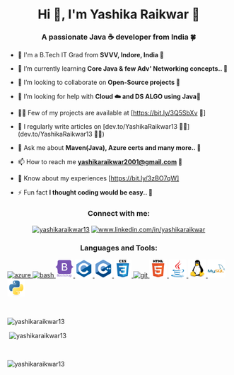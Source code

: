 <h1 align="center">Hi 👋, I'm Yashika Raikwar 🌸</h1>
<h3 align="center">A passionate Java ☕ developer from India 🍀</h3>

- 🔭 I'm a B.Tech IT Grad from **SVVV, Indore, India 🏫**

- 🌱 I’m currently learning **Core Java & few Adv' Networking concepts.. 📡**

- 👯 I’m looking to collaborate on **Open-Source projects 📰**

- 🤝 I’m looking for help with **Cloud ☁️ and DS ALGO using Java🧬**

- 👨‍💻 Few of my projects are available at [https://bit.ly/3Q5SbXv 📁]

- 📝 I regularly write articles on [dev.to/YashikaRaikwar13 ✍🏻](dev.to/YashikaRaikwar13 ✍🏻)

- 💬 Ask me about **Maven(Java), Azure certs and many more.. 📜**

- 📫 How to reach me **yashikaraikwar2001@gmail.com 📮**

- 📄 Know about my experiences [https://bit.ly/3zBO7qW]

- ⚡ Fun fact **I thought coding would be easy.. 🙊**

<h3 align="center">Connect with me:</h3>
<p align="center">
<a href="https://dev.to/yashikaraikwar13" target="blank"><img align="center" src="https://raw.githubusercontent.com/rahuldkjain/github-profile-readme-generator/master/src/images/icons/Social/devto.svg" alt="yashikaraikwar13" height="30" width="40" /></a>
<a href="https://linkedin.com/in/www.linkedin.com/in/yashikaraikwar" target="blank"><img align="center" src="https://raw.githubusercontent.com/rahuldkjain/github-profile-readme-generator/master/src/images/icons/Social/linked-in-alt.svg" alt="www.linkedin.com/in/yashikaraikwar" height="30" width="40" /></a>
</p>

<h3 align="center">Languages and Tools:</h3>
<p align="left"> <a href="https://azure.microsoft.com/en-in/" target="_blank" rel="noreferrer"> <img src="https://www.vectorlogo.zone/logos/microsoft_azure/microsoft_azure-icon.svg" alt="azure" width="40" height="40"/> </a> <a href="https://www.gnu.org/software/bash/" target="_blank" rel="noreferrer"> <img src="https://www.vectorlogo.zone/logos/gnu_bash/gnu_bash-icon.svg" alt="bash" width="40" height="40"/> </a> <a href="https://getbootstrap.com" target="_blank" rel="noreferrer"> <img src="https://raw.githubusercontent.com/devicons/devicon/master/icons/bootstrap/bootstrap-plain-wordmark.svg" alt="bootstrap" width="40" height="40"/> </a> <a href="https://www.cprogramming.com/" target="_blank" rel="noreferrer"> <img src="https://raw.githubusercontent.com/devicons/devicon/master/icons/c/c-original.svg" alt="c" width="40" height="40"/> </a> <a href="https://www.w3schools.com/cpp/" target="_blank" rel="noreferrer"> <img src="https://raw.githubusercontent.com/devicons/devicon/master/icons/cplusplus/cplusplus-original.svg" alt="cplusplus" width="40" height="40"/> </a> <a href="https://www.w3schools.com/css/" target="_blank" rel="noreferrer"> <img src="https://raw.githubusercontent.com/devicons/devicon/master/icons/css3/css3-original-wordmark.svg" alt="css3" width="40" height="40"/> </a> <a href="https://git-scm.com/" target="_blank" rel="noreferrer"> <img src="https://www.vectorlogo.zone/logos/git-scm/git-scm-icon.svg" alt="git" width="40" height="40"/> </a> <a href="https://www.w3.org/html/" target="_blank" rel="noreferrer"> <img src="https://raw.githubusercontent.com/devicons/devicon/master/icons/html5/html5-original-wordmark.svg" alt="html5" width="40" height="40"/> </a> <a href="https://www.java.com" target="_blank" rel="noreferrer"> <img src="https://raw.githubusercontent.com/devicons/devicon/master/icons/java/java-original.svg" alt="java" width="40" height="40"/> </a> <a href="https://www.linux.org/" target="_blank" rel="noreferrer"> <img src="https://raw.githubusercontent.com/devicons/devicon/master/icons/linux/linux-original.svg" alt="linux" width="40" height="40"/> </a> <a href="https://www.mysql.com/" target="_blank" rel="noreferrer"> <img src="https://raw.githubusercontent.com/devicons/devicon/master/icons/mysql/mysql-original-wordmark.svg" alt="mysql" width="40" height="40"/> </a> <a href="https://www.python.org" target="_blank" rel="noreferrer"> <img src="https://raw.githubusercontent.com/devicons/devicon/master/icons/python/python-original.svg" alt="python" width="40" height="40"/> </a> </p>

<br>

<p><img align="left" src="https://github-readme-stats.vercel.app/api/top-langs?username=yashikaraikwar13&show_icons=true&locale=en&layout=compact" alt="yashikaraikwar13" /></p>

<br>

<p>&nbsp;<img align="center" src="https://github-readme-stats.vercel.app/api?username=yashikaraikwar13&show_icons=true&locale=en" alt="yashikaraikwar13" /></p>

<br>

<p><img align="center" src="https://github-readme-streak-stats.herokuapp.com/?user=yashikaraikwar13&" alt="yashikaraikwar13" /></p>
